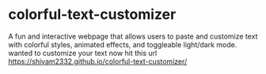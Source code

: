 # colorful-text-customizer
 A fun and interactive webpage that allows users to paste and customize text with colorful styles, animated effects, and toggleable light/dark mode.
 wanted to customize your text now hit this url https://shivam2332.github.io/colorful-text-customizer/
